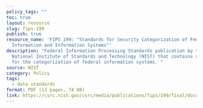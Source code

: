 ```yaml
---
policy_tags: ""
toc: true
layout: resource
slug: fips-199
publish: true
resource_name: 'FIPS 199: "Standards for Security Categorization of Federal
  Information and Information Systems"'
description: "Federal Information Processing Standards publication by the
  National Institute of Standards and Technology (NIST) that contains standards
  for the categorization of federal information systems. "
source: NIST
category: Policy
tags:
  - data standards
format: PDF (13 pages, 74 KB)
link: https://csrc.nist.gov/csrc/media/publications/fips/199/final/documents/fips-pub-199-final.pdf
---
```


